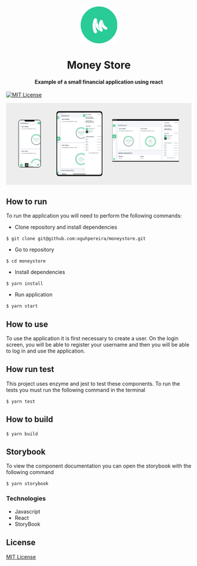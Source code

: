 <p align="center">
  <img width="100" height="100" src="https://raw.githubusercontent.com/oguhpereira/moneystore/732e57d55b19ba8ecde5e45c05ac05e28d4980e8/src/images/logo.svg?token=AF2ZCJ6W2LJO7MBTYX2Z7FS6VDFMA">
</p>
<h1 align="center">
    Money Store
</h1>
<h4 align="center">
    Example of a small financial application using react
</h4>

[![MIT License](https://img.shields.io/badge/license-MIT-blue.svg?style=flat)](https://github.com/oguhpereira/moneystore/blob/master/LICENSE)

![Screenshot](https://github.com/oguhpereira/moneystore/blob/master/.github/screenshot.png?raw=true)

## How to run

To run the application you will need to perform the following commands:

*  Clone repository and install dependencies

```shell
$ git clone git@github.com:oguhpereira/moneystore.git
```

* Go to repository
```shell
$ cd moneystore
```

*  Install dependencies

```shell
$ yarn install
```

*  Run application

```shell
$ yarn start
```

## How to use

To use the application it is first necessary to create a user. On the login screen, you will be able to register your username and then you will be able to log in and use the application.




## How run test

This project uses enzyme and jest to test these components. To run the tests you must run the following command in the terminal

```shell
$ yarn test
```

## How to build

```shell
$ yarn build
```

## Storybook

To view the component documentation you can open the storybook with the following command

```shell
$ yarn storybook
```

### Technologies
- Javascript
- React
- StoryBook

## License

[MIT License](https://github.com/oguhpereira/moneystore/blob/master/LICENSE)
